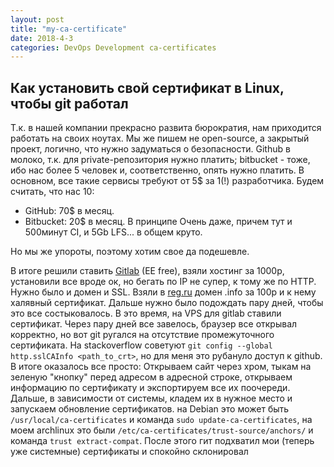 ```yaml
---
layout: post
title: "my-ca-certificate"
date: 2018-4-3
categories: DevOps Development ca-certificates
---
```


## Как установить свой сертификат в Linux, чтобы git работал

Т.к. в нашей компании прекрасно развита бюрократия, нам приходится работать на
своих ноутах. Мы же пишем не open-source, а закрытый проект, логично, что нужно
задуматься о безопасности. Github в молоко, т.к. для private-репозитория нужно
платить; bitbucket - тоже, ибо нас более 5 человек и, соответственно, опять нужно
платить. В основном, все такие сервисы требуют от 5$ за 1(!) разработчика.
Будем считать, что нас 10:
- GitHub: 70$ в месяц.
- Bitbucket: 20$ в месяц. В принципе Очень даже, причем тут и 500минут CI, и 5Gb LFS... в общем круто.

Но мы же упороты, поэтому хотим свое да подешевле.

В итоге решили ставить [Gitlab](gitlab.com) (EE free), взяли хостинг за 1000р, установили все вроде ок,
но бегать по IP не супер, к тому же по HTTP. Нужно было и домен и SSL.
Взяли в [reg.ru](reg.ru) домен .info за 100р и к нему халявный сертификат.
Дальше нужно было подождать пару дней, чтобы это все состыковалось. В это время,
на VPS для gitlab ставили сертификат. Через пару дней все завелось, браузер все
открывал корректно, но вот git ругался на отсутствие промежуточного сертификата.
На stackoverflow советуют `git config --global http.sslCAInfo <path_to_crt>`,
но для меня это рубануло доступ к github.
В итоге оказалось все просто:
Открываем сайт через хром, тыкам на зеленую "кнопку" перед адресом в адресной строке,
открываем информацию по сертификату и экспортируем все их поочереди. Дальше, в зависимости от системы,
кладем их в нужное место и запускаем обновление сертификатов.
на Debian это может быть `/usr/local/ca-certificates` и команда `sudo
update-ca-certificates`, на моем archlinux это были
`/etc/ca-certificates/trust-source/anchors/` и команда `trust extract-compat`.
После этого гит подхватил мои (теперь уже системные) сертификаты и спокойно
склонировал
